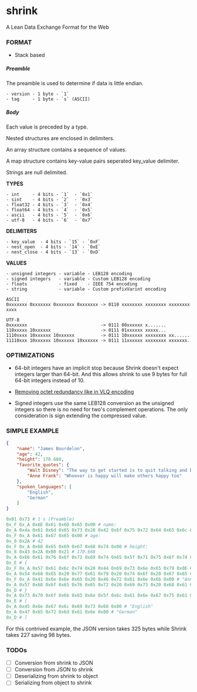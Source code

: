# shrink
A Lean Data Exchange Format for the Web


### FORMAT
- Stack based

##### Preamble
The preamble is used to determine if data is little endian.

```
- version - 1 byte - `1`
- tag     - 1 byte - `s` (ASCII)
```

##### Body

Each value is preceded by a type.

Nested structures are enclosed in delimiters.

An array structure contains a sequence of values.

A map structure contains key-value pairs seperated key_value delimiter.

Strings are null delimited.

**TYPES**
```
- int     - 4 bits - `1`  - `0x1`
- sint    - 4 bits - `2`  - `0x3`
- float32 - 4 bits - `3`  - `0x4`
- float64 - 4 bits - `4`  - `0x5`
- ascii   - 4 bits - `5`  - `0x6`
- utf-8   - 4 bits - `6`  - `0x7`
```

**DELIMITERS**
```
- key_value  - 4 bits - `15` - `0xF`
- nest_open  - 4 bits - `14` - `0xE`
- nest_close - 4 bits - `13` - `0xD`
```

**VALUES**
```
- unsigned integers - variable - LEB128 encoding
- signed integers   - variable - Custom LEB128 encoding
- floats            - fixed    - IEEE 754 encoding
- string            - variable - Custom prefixVarint encoding
```

```
ASCII
0xxxxxxx 0xxxxxxx 0xxxxxxx 0xxxxxxx -> 0110 xxxxxxxx xxxxxxxx xxxxxxxx xxxx

UTF-8
0xxxxxxx                            -> 0111 00xxxxxx x.......
110xxxxx 10xxxxxx                   -> 0111 01xxxxxx xxxxx...
1110xxxx 10xxxxxx 10xxxxxx          -> 0111 10xxxxxx xxxxxxxx xx......
11110xxx 10xxxxxx 10xxxxxx 10xxxxxx -> 0111 11xxxxxx xxxxxxxx xxxxxxx.
```

### OPTIMIZATIONS
- 64-bit integers have an implicit stop because Shrink doesn't expect integers larger than 64-bit. And this allows shrink to use 9 bytes for full 64-bit integers instead of 10.

- [Removing octet redundancy like in VLQ encoding](https://en.wikipedia.org/wiki/Variable-length_quantity#Removing_redundancy)

- Signed integers use the same LEB128 conversion as the unsigned integers so there is no need for two's complement operations. The only consideration is sign extending the compressed value.


### SIMPLE EXAMPLE

```json
{
    "name": "James Bourdelon",
    "age": 42,
    "height": 170.688,
    "favorite_quotes": {
        "Walt Disney": "The way to get started is to quit talking and begin doing",
        "Anne Frank": "Whoever is happy will make others happy too"
    },
    "spoken_languages": [
        "English",
        "German"
    ]
}
```

```py
0x01 0x73 # 1 s (Preamble)
0x_F 0x_A 0x6E 0x61 0x6D 0x65 0x00 # name:
0x_A 0x4a 0x61 0x6d 0x65 0x73 0x20 0x42 0x6f 0x75 0x72 0x64 0x65 0x6c 0x6f 0x6e 0x00 # "James Bourdelon"
0x_F 0x_A 0x61 0x67 0x65 0x00 # age:
0x_0 0x2A # 42
0x_F 0x_A 0x68 0x65 0x69 0x67 0x68 0x74 0x00 # height:
0x_8 0x43 0x2A 0xB0 0x21 # 170.688
0x_A 0x66 0x61 0x76 0x6f 0x72 0x69 0x74 0x65 0x5f 0x71 0x75 0x6f 0x74 0x65 0x73 0x00 # favorite_quotes:
0x_E # {
0x_F 0x_A 0x57 0x61 0x6c 0x74 0x20 0x44 0x69 0x73 0x6e 0x65 0x79 0x0E 0x00 # "Walt Disney":
0x_A 0x54 0x68 0x65 0x20 0x77 0x61 0x79 0x20 0x74 0x6f 0x20 0x67 0x65 0x74 0x20 0x73 0x74 0x61 0x72 0x74 0x65 0x64 0x20 0x69 0x73 0x20 0x74 0x6f 0x20 0x71 0x75 0x69 0x74 0x20 0x74 0x61 0x6c 0x6b 0x69 0x6e 0x67 0x20 0x61 0x6e 0x64 0x20 0x62 0x65 0x67 0x69 0x6e 0x20 0x64 0x6f 0x69 0x6e 0x67 0x00 # "The way to get started is to quit talking and begin doing"
0x_F 0x_A 0x41 0x6e 0x6e 0x65 0x20 0x46 0x72 0x61 0x6e 0x6b 0x00 # "Anne Frank":
0x_A 0x57 0x68 0x6f 0x65 0x76 0x65 0x72 0x20 0x69 0x73 0x20 0x68 0x61 0x70 0x70 0x79 0x20 0x77 0x69 0x6c 0x6c 0x20 0x6d 0x61 0x6b 0x65 0x20 0x6f 0x74 0x68 0x65 0x72 0x73 0x20 0x68 0x61 0x70 0x70 0x79 0x20 0x74 0x6f 0x6f 0x00 # "Whoever is happy will make others happy too"
0x_D # }
0x_A 0x73 0x70 0x6f 0x6b 0x65 0x6e 0x5f 0x6c 0x61 0x6e 0x67 0x75 0x61 0x67 0x65 0x73 0x00 # spoken_languages
0x_E # [
0x_A 0x45 0x6e 0x67 0x6c 0x69 0x73 0x68 0x00 # "English"
0x_A 0x47 0x65 0x72 0x6d 0x61 0x6e 0x00 # "German"
0x_D # ]
```

For this contrived example, the JSON version takes 325 bytes while Shrink takes 227 saving 98 bytes.

### TODOs
- [ ] Conversion from shrink to JSON
- [ ] Conversion from JSON to shrink
- [ ] Deserializing from shrink to object
- [ ] Serializing from object to shrink
